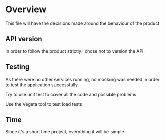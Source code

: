 # Overview

This file will have the decisions made around the behaviour of the product

## API version

In order to follow the product strictly I chose not to version the API.

## Testing

As there were no other services running, no mocking was needed in order to test the application successfully.

Try to use unit test to cover all the code and possible problems

Use the Vegeta tool to test load tests

## Time

Since it's a short time project, everything it will be simple
